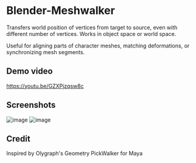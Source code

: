 # Blender-Meshwalker

Transfers world position of vertices from target to source, even with different number of vertices. Works in object space or world space.

Useful for aligning parts of character meshes, matching deformations, or synchronizing mesh segments.


## Demo video
[https://youtu.be/GZXPjzqsw8c ](https://youtu.be/YdOSs1RrXbg)

## Screenshots
![image](https://github.com/user-attachments/assets/6e0d1e65-ffa6-4e35-8945-8049d37a542f)
![image](https://github.com/user-attachments/assets/14446d5f-580c-40b6-8c35-3ca5327b0337)


## Credit
Inspired by Olygraph's Geometry PickWalker for Maya

